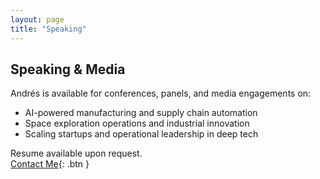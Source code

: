 ```yaml
---
layout: page
title: "Speaking"
---
```


## Speaking & Media

Andrés is available for conferences, panels, and media engagements on:

- AI-powered manufacturing and supply chain automation  
- Space exploration operations and industrial innovation  
- Scaling startups and operational leadership in deep tech  

Resume available upon request.  
[Contact Me](contact.html){: .btn }
